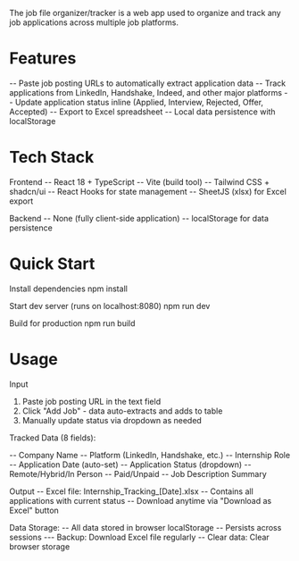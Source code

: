 The job file organizer/tracker is a web app used to organize and track any job applications across multiple job platforms.
# Features
-- Paste job posting URLs to automatically extract application data
-- Track applications from LinkedIn, Handshake, Indeed, and other major platforms
-- Update application status inline (Applied, Interview, Rejected, Offer, Accepted)
-- Export to Excel spreadsheet
-- Local data persistence with localStorage

# Tech Stack
Frontend
-- React 18 + TypeScript
-- Vite (build tool)
-- Tailwind CSS + shadcn/ui
-- React Hooks for state management
-- SheetJS (xlsx) for Excel export

Backend
-- None (fully client-side application)
-- localStorage for data persistence

# Quick Start
Install dependencies
  npm install

Start dev server (runs on localhost:8080)
  npm run dev

Build for production
  npm run build

# Usage
Input
1. Paste job posting URL in the text field
2. Click "Add Job" - data auto-extracts and adds to table
3. Manually update status via dropdown as needed

Tracked Data (8 fields):

-- Company Name
-- Platform (LinkedIn, Handshake, etc.)
-- Internship Role
-- Application Date (auto-set)
-- Application Status (dropdown)
-- Remote/Hybrid/In Person
-- Paid/Unpaid
-- Job Description Summary

Output
-- Excel file: Internship_Tracking_[Date].xlsx
-- Contains all applications with current status
-- Download anytime via "Download as Excel" button

Data Storage:
-- All data stored in browser localStorage
-- Persists across sessions
--- Backup: Download Excel file regularly
-- Clear data: Clear browser storage

